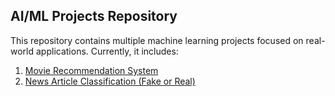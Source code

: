 ## AI/ML Projects Repository

This repository contains multiple machine learning projects focused on real-world applications. Currently, it includes:

1. [Movie Recommendation System](#-movie-recommendation-system)
2. [News Article Classification (Fake or Real)](#-news-article-classification-fake-or-real)
